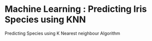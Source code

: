 # Machine Learning : Predicting Iris Species using KNN
Predicting Species using K Nearest neighbour Algorithm
